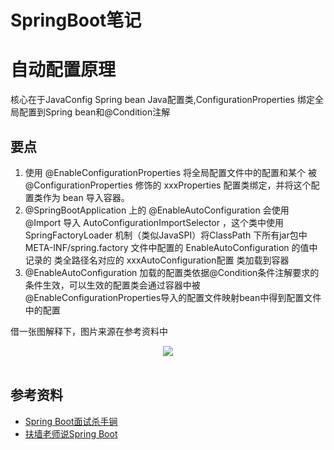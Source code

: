 
# SpringBoot笔记

# 自动配置原理

核心在于JavaConfig Spring bean Java配置类,ConfigurationProperties 绑定全局配置到Spring bean和@Condition注解

## 要点

1. 使用 @EnableConfigurationProperties 将全局配置文件中的配置和某个 被 @ConfigurationProperties 修饰的 xxxProperties 配置类绑定，并将这个配置类作为 bean 导入容器。
2. @SpringBootApplication 上的 @EnableAutoConfiguration 会使用 @Import 导入 AutoConfigurationImportSelector ，这个类中使用 SpringFactoryLoader 机制（类似JavaSPI）将ClassPath 下所有jar包中 META-INF/spring.factory 文件中配置的 EnableAutoConfiguration 的值中记录的 类全路径名对应的 xxxAutoConfiguration配置 类加载到容器
3. @EnableAutoConfiguration 加载的配置类依据@Condition条件注解要求的条件生效，可以生效的配置类会通过容器中被@EnableConfigurationProperties导入的配置文件映射bean中得到配置文件中的配置

借一张图解释下，图片来源在参考资料中
<div align="center"> <img src="https://afoo.me/posts/images/how-spring-boot-autoconfigure-works.png" width=""> </div><br>

## 参考资料

- [Spring Boot面试杀手锏](https://blog.csdn.net/u014745069/article/details/83820511)
- [扶墙老师说Spring Boot](https://afoo.me/posts/2015-07-09-how-spring-boot-works.html)
